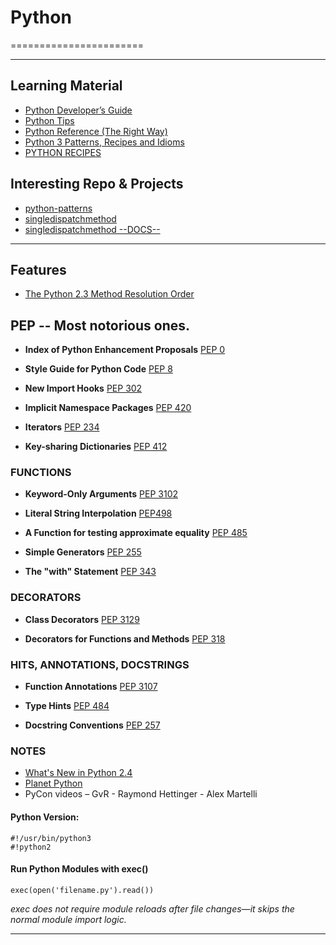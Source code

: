 # Python
=======================


-----------------------------------------------------------------------------------------------------

## Learning Material

- [Python Developer’s Guide](https://devguide.python.org)
- [Python Tips](https://book.pythontips.com/en/latest/index.html)
- [Python Reference (The Right Way)](https://python-reference.readthedocs.io/en/latest/index.html)
- [Python 3 Patterns, Recipes and Idioms](https://python-3-patterns-idioms-test.readthedocs.io/en/latest/index.html)
- [PYTHON RECIPES](https://code.activestate.com/recipes/langs/python/)

## Interesting Repo & Projects

- [python-patterns](https://github.com/faif/python-patterns)
- [singledispatchmethod](https://github.com/ikalnytskyi/singledispatchmethod)
- [singledispatchmethod --DOCS--](https://github.com/python/cpython/blob/77f0a23e7a9fb247101b9b14a060c4ba1c4b87a5/Lib/functools.py#L891)
-----------------------------------------------------------------------------------------------------

## Features

- [The Python 2.3 Method Resolution Order](https://www.python.org/download/releases/2.3/mro/)

## PEP -- Most notorious ones.

- **Index of Python Enhancement Proposals** [PEP 0](https://www.python.org/dev/peps/)

- **Style Guide for Python Code** [PEP 8](https://www.python.org/dev/peps/pep-0008/)

- **New Import Hooks** [PEP 302](https://www.python.org/dev/peps/pep-0302/)

- **Implicit Namespace Packages** [PEP 420](https://www.python.org/dev/peps/pep-0420/)

- **Iterators** [PEP 234](https://www.python.org/dev/peps/pep-0234/)

- **Key-sharing Dictionaries** [PEP 412](https://www.python.org/dev/peps/pep-0412/)


### FUNCTIONS

- **Keyword-Only Arguments** [PEP 3102](https://www.python.org/dev/peps/pep-3102/)

- **Literal String Interpolation** [PEP498](https://www.python.org/dev/peps/pep-0498/)

- **A Function for testing approximate equality** [PEP 485](https://www.python.org/dev/peps/pep-0485/)

- **Simple Generators** [PEP 255](https://www.python.org/dev/peps/pep-0255/)

- **The "with" Statement** [PEP 343](https://www.python.org/dev/peps/pep-0343/)


### DECORATORS

- **Class Decorators** [PEP 3129](https://www.python.org/dev/peps/pep-3129/)

- **Decorators for Functions and Methods** [PEP 318](https://www.python.org/dev/peps/pep-0318/)


### HITS, ANNOTATIONS, DOCSTRINGS

- **Function Annotations** [PEP 3107](https://www.python.org/dev/peps/pep-3107/)

- **Type Hints** [PEP 484](https://www.python.org/dev/peps/pep-0484/)

- **Docstring Conventions** [PEP 257](https://www.python.org/dev/peps/pep-0257/)



### NOTES

- [What's New in Python 2.4](https://docs.python.org/2.4/whatsnew/contents.html)
- [Planet Python](https://planetpython.org/)
- PyCon videos – GvR - Raymond Hettinger - Alex Martelli


#### Python Version:
```
#!/usr/bin/python3
#!python2

```


#### Run Python Modules with exec()

```
exec(open('filename.py').read())
```

*exec does not require module reloads after file changes—it skips the normal module import logic.*

-----------------------------------------------------------------------------------------------------
